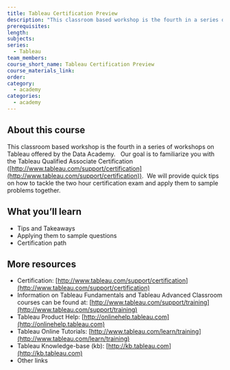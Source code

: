 ```yaml
---
title: Tableau Certification Preview
description: "This classroom based workshop is the fourth in a series of workshops on Tableau offered by the Data Academy. \_ Our goal is to familiarize you with the Tableau Qualified Associate Certification.\_We will provide quick tips on how to tackle the two hour certification exam and apply them to sample problems together."
prerequisites:
length:
subjects:
series:
  - Tableau
team_members:
course_short_name: Tableau Certification Preview
course_materials_link:
order:
category:
  - academy
categories:
  - academy
---
```



## About this course

This classroom based workshop is the fourth in a series of workshops on Tableau offered by the Data Academy.   Our goal is to familiarize you with the Tableau Qualified Associate Certification ([http://www.tableau.com/support/certification](http://www.tableau.com/support/certification)).  We will provide quick tips on how to tackle the two hour certification exam and apply them to sample problems together.

## What you’ll learn

* Tips and Takeaways
* Applying them to sample questions
* Certification path

## More resources

* Certification: [http://www.tableau.com/support/certification](http://www.tableau.com/support/certification)
* Information on Tableau Fundamentals and Tableau Advanced Classroom courses can be found at: [http://www.tableau.com/support/training](http://www.tableau.com/support/training)
* Tableau Product Help: [http://onlinehelp.tableau.com](http://onlinehelp.tableau.com)
* Tableau Online Tutorials: [http://www.tableau.com/learn/training](http://www.tableau.com/learn/training)
* Tableau Knowledge-base (kb): [http://kb.tableau.com](http://kb.tableau.com)
* Other links